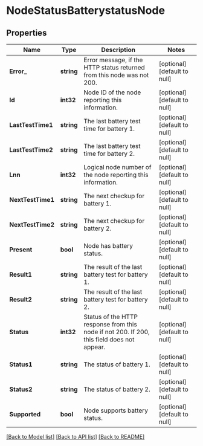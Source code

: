 # NodeStatusBatterystatusNode

## Properties
Name | Type | Description | Notes
------------ | ------------- | ------------- | -------------
**Error_** | **string** | Error message, if the HTTP status returned from this node was not 200. | [optional] [default to null]
**Id** | **int32** | Node ID of the node reporting this information. | [optional] [default to null]
**LastTestTime1** | **string** | The last battery test time for battery 1. | [optional] [default to null]
**LastTestTime2** | **string** | The last battery test time for battery 2. | [optional] [default to null]
**Lnn** | **int32** | Logical node number of the node reporting this information. | [optional] [default to null]
**NextTestTime1** | **string** | The next checkup for battery 1. | [optional] [default to null]
**NextTestTime2** | **string** | The next checkup for battery 2. | [optional] [default to null]
**Present** | **bool** | Node has battery status. | [optional] [default to null]
**Result1** | **string** | The result of the last battery test for battery 1. | [optional] [default to null]
**Result2** | **string** | The result of the last battery test for battery 2. | [optional] [default to null]
**Status** | **int32** | Status of the HTTP response from this node if not 200.  If 200, this field does not appear. | [optional] [default to null]
**Status1** | **string** | The status of battery 1. | [optional] [default to null]
**Status2** | **string** | The status of battery 2. | [optional] [default to null]
**Supported** | **bool** | Node supports battery status. | [optional] [default to null]

[[Back to Model list]](../README.md#documentation-for-models) [[Back to API list]](../README.md#documentation-for-api-endpoints) [[Back to README]](../README.md)


